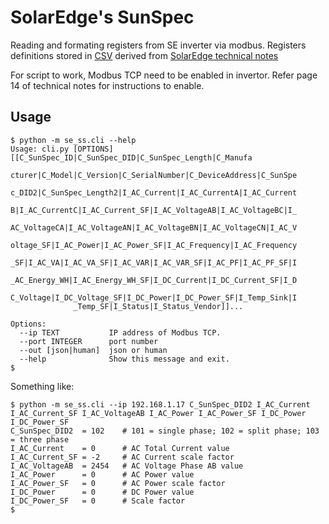 # SolarEdge's SunSpec

Reading and formating registers from SE inverter via modbus. Registers definitions
stored in [CSV](se_ss/registers.csv) derived from
[SolarEdge technical notes](https://www.solaredge.com/sites/default/files/sunspec-implementation-technical-note.pdf)


For script to work, Modbus TCP need to be enabled in invertor. Refer 
page 14 of technical notes for instructions to enable.


## Usage
```
$ python -m se_ss.cli --help 
Usage: cli.py [OPTIONS] [[C_SunSpec_ID|C_SunSpec_DID|C_SunSpec_Length|C_Manufa
              cturer|C_Model|C_Version|C_SerialNumber|C_DeviceAddress|C_SunSpe
              c_DID2|C_SunSpec_Length2|I_AC_Current|I_AC_CurrentA|I_AC_Current
              B|I_AC_CurrentC|I_AC_Current_SF|I_AC_VoltageAB|I_AC_VoltageBC|I_
              AC_VoltageCA|I_AC_VoltageAN|I_AC_VoltageBN|I_AC_VoltageCN|I_AC_V
              oltage_SF|I_AC_Power|I_AC_Power_SF|I_AC_Frequency|I_AC_Frequency
              _SF|I_AC_VA|I_AC_VA_SF|I_AC_VAR|I_AC_VAR_SF|I_AC_PF|I_AC_PF_SF|I
              _AC_Energy_WH|I_AC_Energy_WH_SF|I_DC_Current|I_DC_Current_SF|I_D
              C_Voltage|I_DC_Voltage_SF|I_DC_Power|I_DC_Power_SF|I_Temp_Sink|I
              _Temp_SF|I_Status|I_Status_Vendor]]...

Options:
  --ip TEXT           IP address of Modbus TCP.
  --port INTEGER      port number
  --out [json|human]  json or human
  --help              Show this message and exit.
$  

```

Something like:
```
$ python -m se_ss.cli --ip 192.168.1.17 C_SunSpec_DID2 I_AC_Current I_AC_Current_SF I_AC_VoltageAB I_AC_Power I_AC_Power_SF I_DC_Power I_DC_Power_SF
C_SunSpec_DID2  = 102    # 101 = single phase; 102 = split phase; 103 = three phase
I_AC_Current    = 0      # AC Total Current value
I_AC_Current_SF = -2     # AC Current scale factor
I_AC_VoltageAB  = 2454   # AC Voltage Phase AB value
I_AC_Power      = 0      # AC Power value
I_AC_Power_SF   = 0      # AC Power scale factor
I_DC_Power      = 0      # DC Power value
I_DC_Power_SF   = 0      # Scale factor
$
```